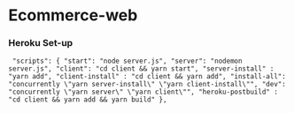 # Ecommerce-web

### Heroku Set-up

` 
"scripts": {
    "start": "node server.js",
    "server": "nodemon server.js",
    "client": "cd client && yarn start",
    "server-install" : "yarn add",
    "client-install" : "cd client && yarn add",
    "install-all": "concurrently \"yarn server-install\" \"yarn client-install\"",
    "dev": "concurrently \"yarn server\" \"yarn client\"",
    "heroku-postbuild" : "cd client && yarn add && yarn build"
  },
`